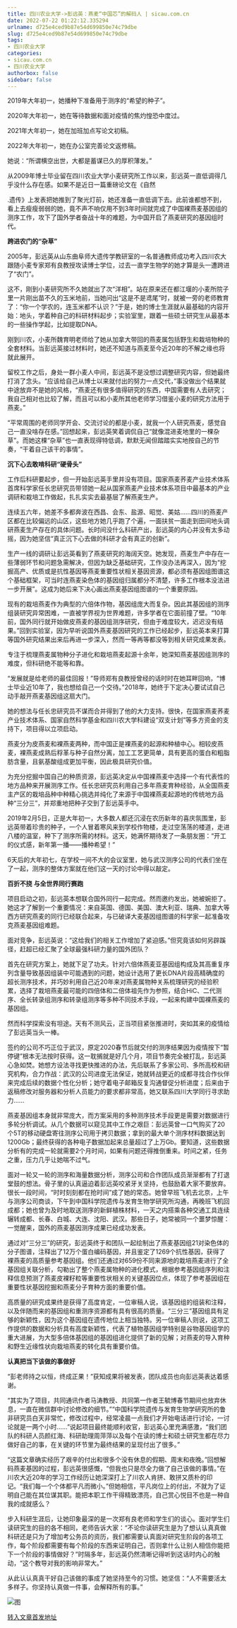 ```yaml
---
title: 四川农业大学->彭远英：燕麦“中国芯”的解码人 | sicau.com.cn
date: 2022-07-22 01:22:12.335294
urlname: d725e4ced9b87e54d699850e74c79dbe
slug: d725e4ced9b87e54d699850e74c79dbe
tags: 
- 四川农业大学
categories:
- sicau.com.cn
- 四川农业大学
authorbox: false
sidebar: false
---
```

2019年大年初一，她播种下准备用于测序的“希望的种子”。

2020年大年初一，她在等待数据和面对疫情的焦灼惶恐中度过。

2021年大年初一，她在加班加点写论文初稿。

2022年大年初一，她在办公室完善论文返修稿。

她说：“所谓横空出世，大都是蓄谋已久的厚积薄发。”

从2009年博士毕业留在四川农业大学小麦研究所工作以来，彭远英一直低调得几乎没什么存在感。如果不是近日一篇重磅论文在《自然
<!--more-->
.遗传》上发表把她推到了聚光灯前，她还准备一直低调下去。此前谁都想不到，看上去瘦瘦弱弱的她，竟不声不响仅用不到3年时间就完成了中国裸燕麦基因组的测序工作，攻下了国外学者奋战十年的难题，为中国开启了燕麦研究的基因组时代。

**跨进农门的“杂草”**

2005年，彭远英从山东曲阜师大遗传学教研室的一名普通教师成功考入四川农大跟随小麦专家郑有良教授攻读博士学位，过去一直学生物学的她才算是头一遭跨进了“农门”。

这不，刚到小麦研究所不久她就出了次“洋相”。站在原来还在都江堰的小麦所院子里一片刚出苗不久的玉米地前，当她问出“这是不是鸢尾”时，就被一旁的老师教育了：“你一个学农的，连玉米都不认识？”于是，她的博士生涯就从最基础的内容开始：地头，学着种自己的科研材料起步；实验室里，跟着一些硕士研究生从最基本的一些操作学起，比如提取DNA。

刚到川农，小麦所魏育明老师给了她从加拿大带回的燕麦属包括野生和栽培物种的全套材料。当彭远英接过材料时，她还不知道与燕麦至今近20年的不解之缘也将就此展开。

留校工作之后，身处一群小麦人中间，彭远英不是没想过调整研究内容，但她最终打消了念头。“应该给自己从博士以来就付出的努力一点交代，”事没做出个结果就中途放弃不是她的风格，“燕麦还有很多值得研究的东西，中国需要有人去研究；我自己相对也比较了解，而且可以和小麦所其他老师学习借鉴小麦的研究方法用于燕麦。”

“平常周围的老师同学开会、交流讨论的都是小麦，就我一个人研究燕麦，感觉自己一直没啥存在感。”回想起来，彭远英笑着调侃自己“就像混进麦地里的一棵杂草”。而她这棵“杂草”也一直表现得特低调，默默无闻但踏踏实实地按自己的节奏，“干着自己该干的事情”。

**沉下心去敢啃科研“硬骨头”**

工作后科研要起步，但一开始彭远英手里并没有项目。国家燕麦荞麦产业技术体系首席科学家任长忠研究员带领她一起从国家燕麦产业技术体系项目中最基本的产业调研和栽培工作做起，扎扎实实去最基层了解燕麦生产。

连续五六年，她差不多都奔波在西昌、会东、盐源、昭觉、美姑……四川的燕麦产区都在比较偏远的山区，这些地方她几乎跑了个遍，一面扶贫一面走到田间地头调研燕麦生产存在的具体问题。长时间没什么科研产出，彭远英的内心并没有太多动摇，因为她坚信“真正沉下心去做的科研才会有真正的创新”。

生产一线的调研让彭远英看到了燕麦研究的海阔天空。她发现，燕麦生产中存在一些薄弱环节和问题急需解决，但因为缺乏基础研究，工作没办法再深入，因为“挖掘高产、优质或是抗性基因等燕麦重要性状相关基因资源，都必须有基因组图谱这个基础框架，可当时连燕麦染色体的基因组归属都分不清楚，许多工作根本没法进一步开展”。这成为她后来下决心画出燕麦基因组图谱的一个重要原因。

现有的栽培燕麦作为典型的六倍体作物，基因组庞大而复杂。因此其基因组的测序组装研究异常困难，一直被学界视为世界难题，许多学者在它面前撞了壁。“10年前，国外同行就开始做皮燕麦的基因组测序研究，但由于难度较大，迟迟没有结果。”回到实验室，因为早听说国外燕麦基因研究的工作已经起步，彭远英本来打算等国外研究结果出来后再进一步深入，然而一等再等都没等到相关研究成果发表。

专注于梳理燕麦属物种分子进化和栽培燕麦起源十余年，她深知燕麦基因组测序的难度，但科研绝不能等和靠。

“发展就是给老师的最佳回报！”导师郑有良教授曾经的话时时在她耳畔回响，“博士毕业近10年了，我也想给自己一个交待。”2018年，她终于下定决心要试试自己动手敲开燕麦基因组这扇大门。

她的想法与任长忠研究员不谋而合并得到了他的大力支持。很快，在国家燕麦荞麦产业技术体系、国家自然科学基金和四川农大学科建设“双支计划”等多方资金的支持下，项目得以立项启动。

燕麦分为皮燕麦和裸燕麦两种，而中国正是裸燕麦的起源和种植中心。相较皮燕麦，裸燕麦成熟后稃革与种子自然分离，加工工艺更简单，具有更高的蛋白和粗脂肪含量，且氨基酸组成更加平衡，因此极具研究价值。

为充分挖掘中国自己的种质资源，彭远英决定从中国裸燕麦中选择一个有代表性的地方品种来开展测序工作。任长忠研究员利用自己多年燕麦育种经验，从全国燕麦主产区的栽培品种中种精心挑选并纯化了来源于中国裸燕麦起源地的传统地方品种“三分三”，并郑重地把种子交到了彭远英手中。

2019年2月5日，正是大年初一，大多数人都还沉浸在农历新年的喜庆氛围里，彭远英带着珍贵的种子，一个人冒着寒风来到学校作物楼，走过空荡荡的楼道，走进八楼的温室，种下了测序所需的材料。这天，她满怀期待发了一条朋友圈：“开工的仪式感，新年第一播——播种希望！”

6天后的大年初七，在学校一间不大的会议室里，她与武汉测序公司的代表们坐在了一起，测序的整体方案就在他们这一天的讨论中得以敲定。

**百折不挠** **与全世界同行赛跑**

项目启动之初，彭远英本想联合国外同行一起完成。然而邀约发出，她被婉拒了。她这才了解到一个重要情况：来自英国、德国、美国、澳大利亚、瑞典、加拿大等西方研究燕麦的同行已经联合起来，与已破译大麦基因组图谱的科学家一起准备攻克燕麦基因组难题。

面对竞争，彭远英说：“这给我们的相关工作增加了紧迫感。”但究竟该如何另辟蹊径，赶超已经汇聚了全球最强科研力量的国外团队？

首先在研究方案上，她就下足了功夫。针对六倍体燕麦亚基因组构成及其高重复序列含量导致基因组装中可能遇到的问题，她设计选用了更长DNA片段高精确度的超长测序技术，并巧妙利用自己近20年来对燕麦属物种关系梳理研究的经验积累，选择了栽培燕麦最可能的四倍体和二倍体祖先作为参照，结合HiC、二代测序、全长转录组测序和转录组测序等多种不同技术手段，一起来构建中国裸燕麦的基因组。

然而科学探索没有坦途。天有不测风云，正当项目紧张推进时，突如其来的疫情给了彭远英当头一棒。

签约的公司不巧正位于武汉，原定2020春节后就交付的测序结果因为疫情按下“暂停键”根本无法按时获得。这一耽搁就是好几个月，项目节奏完全被打乱，彭远英心急如焚。她想方设法寻找更快推进的办法，先后联系了多家公司、多所高校和研究机构，合力作战：武汉的公司进度无法保证，她就转战更近的成都寻找合作伙伴来完成后续的数据个性化分析；她守着电子邮箱反复沟通督促分析进度；后来由于返稿修改对服务器和分析人员能力的要求都非常高，她又联系四川大学同行寻求助力……

燕麦基因组本身就非常庞大，而方案采用的多种测序技术手段更是需要对数据进行多轮分析调试。从几个数据可以窥见其中工作之艰巨：彭远英曾一口气购买了20个5T的移动硬盘寄往测序公司用于拷贝数据；拿到的最大单个测序材料数据达到1200Gb；最终获得的各种电子数据加起来总量超过了上万Gb。要知道，这些数据分析有的完成一轮就需要2个月时间，如果有问题还得推倒重来。时间之紧，任务之重，压力几乎让她喘不过气。

面对一轮又一轮的测序和海量数据分析，测序公司和合作团队成员渐渐都有了打退堂鼓的想法。骨子里的认真逼迫着彭远英咬紧牙关坚持，也鼓励着大家不要放弃。很长一段时间，“时时刻刻都在抢时间”成了她的常态。她曾早班飞机去北京，上午与测序公司商谈，下午到中国科学院遗传与发育生物学研究所沟通，再晚班飞机回成都；她也曾为及时地取送测序的新鲜植株材料，一天之内搭乘各种交通工具连续辗转成都、长春、白城、大连、沈阳、武汉。那些日子，她常被同一个噩梦惊醒：一觉醒来，国外的燕麦基因测序成果已经成功发表。

通过对“三分三”的研究，彭远英终于和团队一起绘制出了燕麦基因组21对染色体的分子图谱，注释出了12万个蛋白编码基因，并且鉴定了1269个抗性基因，获得了裸燕麦的高质量参考基因组。他们还通过对659份不同来源地的栽培燕麦进行了全基因组关联分析，勾勒出了整个燕麦属物种的进化模式，根据参考基因组序列和注释信息预测了燕麦皮裸籽粒等重要性状相关的关键基因位点，体现了参考基因组在重要性状基因挖掘和燕麦分子育种方面的重要价值。

高质量的研究成果终是获得了高度肯定，一位审稿人说，该基因组的组装和注释，以及伴随而来的基因组和重测序资源都有具有很高的质量。“三分三”基因组具有足够的新颖性，因为这个基因组在遗传地位上相当独特。另一位审稿人则说，这项工作提供的数据和分析具有高度新颖性，代表了植物基因组学特别是谷物基因组学的重大进展，为大型多倍体基因组的基因组进化提供了新的见解；对燕麦的导入育种和野生近缘性状向栽培燕麦的转化具有重要价值。

**认真把当下该做的事做好**

“彭老师持之以恒，终成正果！”获知成果将被发表，团队成员也向彭远英表达着感谢。

“其实为了项目，共同通讯作者马涛教授、共同第一作者王毓博春节期间也放弃休息，一直在微信群中讨论修改的细节。”“中国科学院遗传与发育生物学研究所的鲁非研究员白天非常忙，修改过程中，经常凌晨一点我们才开始电话进行讨论，一讨论就是一两个小时……”说起项目最终能顺利收官，彭远英心里充满感激，“我们团队的科研人员颜红海、科研助理周萍萍以及每个在读的博士和硕士研究生都在尽力做好自己的事，在关键的环节里为最终结果的呈现付出了很多。”

“这篇文章确实经历了艰辛的付出和很多个没有休息的假期、周末和夜晚。”回想解码燕麦基因的过程，彭远英很感慨，“但我也只是尽全力做了自己该做的事情。”在川农大近20年的学习工作经历让她深深打上了川农人肯拼、敢拼又质朴的印记。“我们每一个个体都平凡而微小。”但她相信，平凡岗位上的付出，不就为了证明自己能在其位谋其职。能把本职工作干得精致漂亮，自己赏心悦目不也是一种自我的成就感么？

步入科研生涯后，让她印象最深的是一次郑有良老师和学生们的谈心。面对学生们读研究生的目的各不相同，老师告诉大家：“不论你读研究生是为了想认认真真做科研还是只为了增加考公务员的资历，我们都需要认真面对研究生阶段的各项工作，每个阶段都需要有每个阶段的东西来证明自己，否则拿什么让别人相信你能把下一个阶段的事情做好？”时隔多年，彭远英仍然清晰记得听到这话时内心的触动，“这个教导对我的影响非常大。”

从此认认真真干好自己该做的事成了她坚持至今的习惯。她坚信：“人不需要活太多样子。你坚持认真做一件事，会解释所有的事。”

![图](https://news.sicau.edu.cn/__local/0/C1/D4/8FC1205F0432722254E88225647_116376C7_2F010.jpg)

[转入文章首发地址](https://news.sicau.edu.cn/info/1078/68939.htm)
